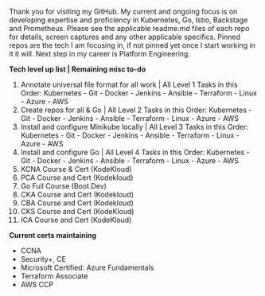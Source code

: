 Thank you for visiting my GitHub. My current and ongoing focus is on developing expertise and proficiency in Kubernetes, Go, Istio, Backstage and Prometheus. Please see the applicable readme.md files of each repo for details, screen captures and any other applicable specifics. Pinned repos are the tech I am focusing in, if not pinned yet once I start working in it it will. Next step in my career is Platform Engineering. 

**Tech level up list | Remaining misc to-do**
1. Annotate universal file format for all work | All Level 1 Tasks in this Order: Kubernetes - Git - Docker - Jenkins - Ansible - Terraform - Linux - Azure - AWS
2. Create repos for all & Go | All Level 2 Tasks in this Order: Kubernetes - Git - Docker - Jenkins - Ansible - Terraform - Linux - Azure - AWS
3. Install and configure Minikube locally | All Level 3 Tasks in this Order: Kubernetes - Git - Docker - Jenkins - Ansible - Terraform - Linux - Azure - AWS 
4. Install and configure Go | All Level 4 Tasks in this Order: Kubernetes - Git - Docker - Jenkins - Ansible - Terraform - Linux - Azure - AWS 
5. KCNA Course & Cert (KodeKloud)
6. PCA Course and Cert (Kodekloud)
7. Go Full Course (Boot.Dev)
8. CKA Course and Cert (Kodekloud)
9. CBA Course and Cert (Kodekloud)
10. CKS Course and Cert (KodeKloud)
11. ICA Course and Cert (KodeKloud)

**Current certs maintaining**
- CCNA 
- Security+, CE 
- Microsoft Certified: Azure Fundamentals 
- Terraform Associate 
- AWS CCP 
